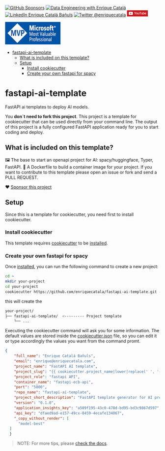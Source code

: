 <div>
    <a href="https://github.com/sponsors/enriquecatala"><img src="https://img.shields.io/badge/GitHub_Sponsors--_.svg?style=flat-square&logo=github&logoColor=EA4AAA" alt="GitHub Sponsors"></a>
    <a href="https://enriquecatala.com"><img src="https://img.shields.io/website?down_color=red&down_message=down&label=enriquecatala.com&up_color=46C018&url=https%3A%2F%2Fenriquecatala.com&style=flat-square" alt="Data Engineering with Enrique Catalá"></a>
    <a href="https://www.linkedin.com/in/enriquecatala"><img src="https://img.shields.io/badge/LinkedIn--_.svg?style=flat-square&logo=linkedin" alt="LinkedIn Enrique Catalá Bañuls"></a>
    <a href="https://twitter.com/enriquecatala"><img src="https://img.shields.io/twitter/follow/enriquecatala?color=blue&label=twitter&style=flat-square" alt="Twitter @enriquecatala"></a>
    <a href="https://youtube.com/enriquecatala"><img src="https://raw.githubusercontent.com/enriquecatala/enriquecatala/master/img/youtube.png" alt="Data Engineering: Canal youtube de Enrique Catalá" height=20></a>
</div>

<a href="https://mvp.microsoft.com/es-es/PublicProfile/5000312?fullName=Enrique%20Catala"><img src="https://raw.githubusercontent.com/enriquecatala/enriquecatala/master/img/MVP_Logo_horizontal.png" alt="Microsoft DataPlatform MVP Enrique Catalá"></a>

- [fastapi-ai-template](#fastapi-ai-template)
  - [What is included on this template?](#what-is-included-on-this-template)
  - [Setup](#setup)
    - [Install cookiecutter](#install-cookiecutter)
    - [Create your own fastapi for spacy](#create-your-own-fastapi-for-spacy)

# fastapi-ai-template
FastAPI ai templates to deploy AI models.

You **don´t need to fork this project**. This project is a template for cookiecutter that can be used directly from your command line. The output of this project is a fully configured FastAPI application ready for you to start coding and deploy.


## What is included on this template?
🖼️ The base to start an openapi project for AI: spacy/huggingface, Typer, FastAPI.
🐋 A Dockerfile to build a container image for your project.
If you want to contribute to this template please open an issue or fork and send a PULL REQUEST.

❤️ [Sponsor this project](https://github.com/sponsors/enriquecatala)



## Setup

Since this is a template for cookiecutter, you need first to install cookiecutter.
### Install cookiecutter

This template requires [cookiecutter](https://cookiecutter.readthedocs.io/en/latest/README.html) to be [installed](https://cookiecutter.readthedocs.io/en/latest/installation.html).

### Create your own fastapi for spacy
Once [installed](https://cookiecutter.readthedocs.io/en/latest/installation.html), you can run the following command to create a new project:

```bash
cd ~
mkdir your-project
cd your-project
cookiecutter https://github.com/enriquecatala/fastapi-ai-template.git -v --directory="spacy-template"
```

this will create the 
```bash
your-project/
├── fastapi-ai-template/  <--------- Project template 
    └── ...
```

Executing the cookiecutter command will ask you for some information. The default values are stored inside the [cookiecutter.json](spacy-template/cookiecutter.json) file, so you can edit it or type accordingly the values you want from the command promt.

```json
{
    "full_name": "Enrique Catalá Bañuls",
    "email": "enrique@enriquecatala.com",
    "project_name": "FastAPI AI template",
    "project_slug": "{{ cookiecutter.project_name|lower|replace(' ', '-') }}",
    "project_role": "fastapi API",
    "container_name": "fastapi-ecb-api",
    "port": "5000",
    "repo_name": "fastapi-ai-template",
    "project_short_description": "FastAPI template generator for AI projects. It generates a template for a FastAPI project with a simple and easy to use interface.",        
    "version": "0.1.0",
    "application_insights_key": "a589f195-43c0-478d-bd95-bd3c9867d597",
    "api_key": "dfaed9ad-e157-49cx-8459-4ecafe134067",
    "_copy_without_render": [      
      "model-best"
  ]
  }
```

>NOTE: For more tips, please [check the docs](https://cookiecutter.readthedocs.io/en/latest/usage.html).
